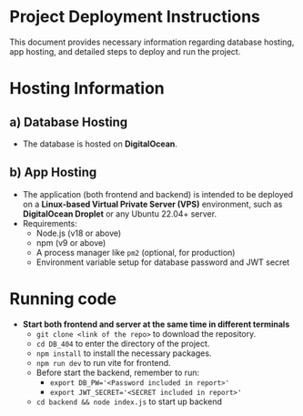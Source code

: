 # Project Deployment Instructions

This document provides necessary information regarding database hosting, app hosting, and detailed steps to deploy and run the project.



# Hosting Information

## a) Database Hosting

- The database is hosted on **DigitalOcean**.

## b) App Hosting

- The application (both frontend and backend) is intended to be deployed on a **Linux-based Virtual Private Server (VPS)** environment, such as **DigitalOcean Droplet** or any Ubuntu 22.04+ server.
- Requirements:
    - Node.js (v18 or above)
    - npm (v9 or above)
    - A process manager like `pm2` (optional, for production)
    - Environment variable setup for database password and JWT secret

# Running code

- **Start both frontend and server at the same time in different terminals**
    - ```git clone <link of the repo>``` to download the repository.
    - ```cd DB_404``` to enter the directory of the project.
    - ```npm install``` to install the necessary packages.
    - ```npm run dev``` to run vite for frontend.
    - Before start the backend, remember to run:
        - ```export DB_PW='<Password included in report>'```
        - ```export JWT_SECRET='<SECRET included in report>'```
    - ```cd backend && node index.js``` to start up backend